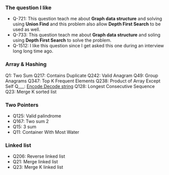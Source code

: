 ### The question I like
- Q-721: This question teach me about **Graph data structure** and solving using ****Union Find**** and this problem also allow **Depth First Search** to be used as well.
- Q-733: This question teach me about **Graph data structure** and soling using **Depth First Search** to solve the problem.
- Q-1512: I like this question since I get asked this one during an interview long long time ago.

### Array & Hashing
Q1: Two Sum
Q217: Contains Duplicate
Q242: Valid Anagram
Q49: Group Anagrams
Q347: Top K Frequent Elements
Q238: Product of Array Except Self
Q___: [Encode Decode string](https://www.lintcode.com/problem/659/)
Q128: Longest Consecutive Sequence
Q23: Merge K sorted list


### Two Pointers
- Q125: Valid palindrome
- Q167: Two sum 2
- Q15: 3 sum
- Q11: Container With Most Water

### Linked list
- Q206: Reverse linked list
- Q21: Merge linked list
- Q23: Merge K linked list